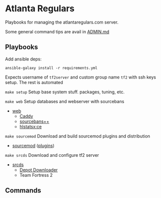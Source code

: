 # Atlanta Regulars

Playbooks for managing the atlantaregulars.com server. 

Some general command tips are avail in [ADMIN.md](ADMIN.md)

## Playbooks

Add ansible deps:

    ansible-galaxy install -r requirements.yml

Expects username of `tf2server` and custom group name `tf2` with ssh keys setup. The rest is automated


`make setup` Setup base system stuff. packages, tuning, etc.

`make web` Setup databases and webserver with sourcebans

- [web](playbooks/roles/web) 
  - [Caddy](https://caddyserver.com)
  - [sourcebans++](https://github.com/sbpp/sourcebans-pp)
  - [hlstatsx:ce](https://github.com/A1mDev/hlstatsx-community-edition)

`make sourcemod` Download and build sourcemod plugins and distribution

- [sourcemod](playbooks/roles/sourcemod) ([plugins](playbooks/roles/sourcemod/files/addons/sourcemod/scripting))

`make srcds` Download and configure tf2 server

- [srcds](playbooks/roles/srcds)
  - [Depot Downloader](https://github.com/SteamRE/DepotDownloader)
  - Team Fortress 2

## Commands

    


